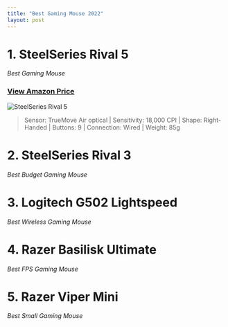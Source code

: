 ```yaml
---
title: "Best Gaming Mouse 2022"
layout: post
---
```

# 1. SteelSeries Rival 5

_Best Gaming Mouse_

### [View Amazon Price](https://amzn.to/3RaqFJp)

![SteelSeries Rival 5](https://kainos-img.dgn.lt/photos2_25_119062736/img.jpg)

> Sensor: TrueMove Air optical | Sensitivity: 18,000 CPI | Shape: Right-Handed | Buttons: 9 | Connection: Wired | Weight: 85g

# 2. SteelSeries Rival 3

_Best Budget Gaming Mouse_

# 3. Logitech G502 Lightspeed

_Best Wireless Gaming Mouse_

# 4. Razer Basilisk Ultimate

_Best FPS Gaming Mouse_

# 5. Razer Viper Mini

_Best Small Gaming Mouse_
